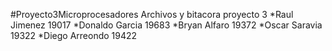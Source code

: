 #Proyecto3Microprocesadores
Archivos y bitacora proyecto 3
*Raul Jimenez 19017
*Donaldo Garcia 19683
*Bryan Alfaro 19372
*Oscar Saravia 19322
*Diego Arreondo 19422
